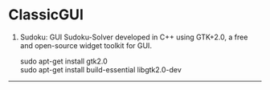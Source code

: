 # ClassicGUI

1. Sudoku: GUI Sudoku-Solver developed in C++ using GTK+2.0, a free and open-source widget toolkit for GUI.

      sudo apt-get install gtk2.0 <br>
      sudo apt-get install build-essential libgtk2.0-dev
 <hr>

